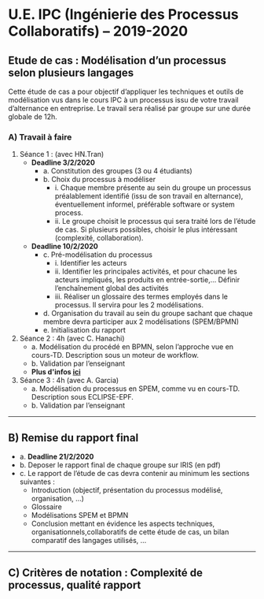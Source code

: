 # U.E. IPC (Ingénierie des Processus Collaboratifs) – 2019-2020
## Etude de cas : Modélisation d’un processus selon plusieurs langages

Cette étude de cas a pour objectif d’appliquer les techniques et outils de modélisation vus
dans le cours IPC à un processus issu de votre travail d’alternance en entreprise. Le travail
sera réalisé par groupe sur une durée globale de 12h.

### A) Travail à faire
1. Séance 1 : (avec HN.Tran)
    * **Deadline 3/2/2020**
        * a. Constitution des groupes (3 ou 4 étudiants)
        * b. Choix du processus à modéliser
            * i. Chaque membre présente au sein du groupe un processus préalablement identifié (issu de son travail en alternance), éventuellement informel, préférable software or system process.
            * ii. Le groupe choisit le processus qui sera traité lors de l’étude de cas. Si plusieurs possibles, choisir le plus intéressant (complexité, collaboration).
    * **Deadline 10/2/2020**
        * c. Pré-modélisation du processus
            * i. Identifier les acteurs
            * ii. Identifier les principales activités, et pour chacune les acteurs impliqués, les produits en entrée-sortie,… Définir l’enchaînement global des activités
            * iii. Réaliser un glossaire des termes employés dans le processus. Il servira pour les 2 modélisations.
        * d. Organisation du travail au sein du groupe sachant que chaque membre devra participer aux 2 modélisations (SPEM/BPMN)
        * e. Initialisation du rapport
2. Séance 2 : 4h (avec C. Hanachi)
    * a. Modélisation du procédé en BPMN, selon l’approche vue en cours-TD. Description sous un moteur de workflow.
    * b. Validation par l’enseignant
    * **Plus d'infos [ici](./ressources/seance2/infos.md)**
3. Séance 3 : 4h (avec A. Garcia)
    * a. Modélisation du processus en SPEM, comme vu en cours-TD. Description sous ECLIPSE-EPF.
    * b. Validation par l’enseignant

***
## B) Remise du rapport final
* a. **Deadline 21/2/2020**
* b. Deposer le rapport final de chaque groupe sur IRIS (en pdf)
* c. Le rapport de l’étude de cas devra contenir au minimum les sections suivantes :
    - Introduction (objectif, présentation du processus modélisé, organisation, …) 
    - Glossaire
    - Modélisations SPEM et BPMN
    - Conclusion mettant en évidence les aspects techniques, organisationnels,collaboratifs de cette étude de cas, un bilan comparatif des langages utilisés, …
***
## C) Critères de notation : Complexité de processus, qualité rapport